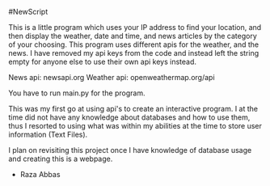 #NewScript

This is a little program which uses your IP address to find your location, and then display the weather, date and time, and news articles 
by the category of your choosing. This program uses different apis for the weather, and the news. I have removed my api keys from the code and instead left the string empty for anyone else to use their own api keys instead. 

News api:   newsapi.org 
Weather api: openweathermap.org/api 

You have to run main.py for the program. 

This was my first go at using api's to create an interactive program. I at the time did not have any knowledge about databases and how to
use them, thus I resorted to using what was within my abilities at the time to store user information (Text Files).

I plan on revisiting this project once I have knowledge of database usage and creating this is a webpage.

- Raza Abbas 
